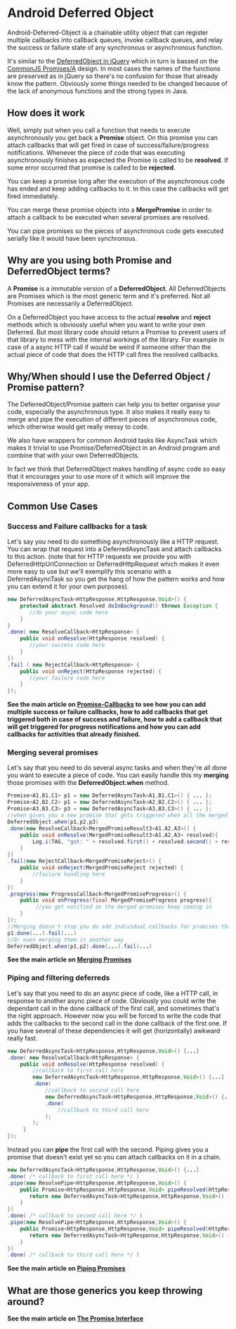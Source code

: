 # Android Deferred Object

Android-Deferred-Object is a chainable utility object that can register multiple callbacks into callback queues, invoke callback queues, and relay the success or failure state of any synchronous or asynchronous function.

It's similar to the [DeferredObject in jQuery](http://api.jquery.com/category/deferred-object/) which in turn is bassed on the [CommonJS Promises/A](http://wiki.commonjs.org/wiki/Promises/A) design. In most cases the names of the functions are preserved as in jQuery so there's no confusion for those that already know the pattern. Obviously some things needed to be changed because of the lack of anonymous functions and the strong types in Java.

## How does it work
Well, simply put when you call a function that needs to execute asynchronously you get back a **Promise** object. On this promise you can attach callbacks that will get fired in case of success/failure/progress notifications. Whenever the piece of code that was executing asynchronously finishes as expected the Promise is called to be **resolved**. If some error occurred that promise is called to be **rejected**.

You can keep a promise long after the execution of the asynchronous code has ended and keep adding callbacks to it. In this case the callbacks will get fired immediately.

You can merge these promise objects into a **MergePromise** in order to attach a callback to be executed when several promises are resolved.

You can pipe promises so the pieces of asynchronous code gets executed serially like it would have been synchronous. 

## Why are you using both Promise and DeferredObject terms?

A **Promise** is a immutable version of a **DeferredObject**. All DeferredObjects are Promises which is the most generic term and it's preferred. Not all Promises are necessarily a DeferredObject. 

On a DeferredObject you have access to the actual **resolve** and **reject** methods which is obviously useful when you want to write your own Deferred. But most library code should return a Promise to prevent users of that library to mess with the internal workings of the library. For example in case of a async HTTP call if would be weird if someone other than the actual piece of code that does the HTTP call fires the resolved callbacks.

## Why/When should I use the Deferred Object / Promise pattern?
The DeferredObject/Promise pattern can help you to better organise your code, especially the asynchronous type. It also makes it really easy to merge and pipe the execution of different pieces of asynchronous code, which otherwise would get really messy to code. 

We also have wrappers for common Android tasks like AsyncTask which makes it trivial to use Promise/DeferredObject in an Android program and combine that with your own DeferredObjects.

In fact we think that DeferredObject makes handling of async code so easy that it encourages your to use more of it which will improve the responsiveness of your app.

## Common Use Cases
### Success and Failure callbacks for a task

Let's say you need to do something asynchronously like a HTTP request. You can wrap that request into a DeferredAsyncTask and attach callbacks to this action. (note that for HTTP requests we provide you with DeferredHttpUrlConnection or DeferredHttpRequest which makes it even more easy to use but we'll exemplify this scenario with a DeferredAsyncTask so you get the hang of how the pattern works and how you can extend it for your own purposes).

``` java
new DeferredAsyncTask<HttpResponse,HttpResponse,Void>() {
    protected abstract Resolved doInBackground() throws Exception {
       //do your async code here
    }
}
.done( new ResolveCallback<HttpResponse> {
    public void onResolve(HttpResponse resolved) {
       //your success code here
    }
})
.fail ( new RejectCallback<HttpResponse> {
    public void onReject(HttpResponse rejected) {
       //your failure code here
    }
});
```

**See the main article on [Promise-Callbacks](android-deferred-object/wiki/Promise-Callbacks) to see how you can add multiple success or failure callbacks, how to add callbacks that get triggered both in case of success and failure, how to add a callback that will get triggered for progress notifications and how you can add callbacks for activities that already finished.**

### Merging several promises 

Let's say that you need to do several async tasks and when they're all done you want to execute a piece of code. You can easily handle this my **merging** those promises with the **DeferredObject.when** method.

``` java
Promise<A1,B1,C1> p1 = new DeferredAsyncTask<A1,B1,C1>() { ... }; 
Promise<A2,B2,C2> p1 = new DeferredAsyncTask<A2,B2,C2>() { ... };
Promise<A3,B3,C3> p3 = new DeferredAsyncTask<A3,B3,C3>() { ... };
//when gives you a new promise that gets triggered when all the merged promises are resolved or one of them fails
DeferredObject.when(p1,p2,p3)
.done(new ResolveCallback<MergedPromiseResult3<A1,A2,A3>() {
    public void onResolve(MergedPromiseResult3<A1,A2,A3> resolved){
        Log.i(TAG, "got: " + resolved.first() + resolved.second() + resolved.third());
    }
})
.fail(new RejectCallback<MergedPromiseReject>() {
    public void onReject(MergedPromiseReject rejected) {
        //failure handling here
    }
})
.progress(new ProgressCallback<MergedPromiseProgress>() {
    public void onProgress(final MergedPromiseProgress progress){
         //you get notified as the merged promises keep coming in
    }
});
//Merging doesn't stop you do add individual callbacks for promises that are in the merge
p1.done(...).fail(...)
//Or even merging them in another way
DeferredObject.when(p1,p2).done(...).fail(...)
```

**See the main article on [Merging Promises](android-deferred-object/wiki/Merging-Promises)**

### Piping and filtering deferreds 

Let's say that you need to do an async piece of code, like a HTTP call, in response to another async piece of code. Obviously you could write the dependant call in the done callback of the first call, and sometimes that's the right approach. However now you will be forced to write the code that adds the callbacks to the second call in the done callback of the first one. If you have several of these dependencies it will get (horizontally) awkward really fast.

``` java
new DeferredAsyncTask<HttpResponse,HttpResponse,Void>() {...}
.done( new ResolveCallback<HttpResponse> {
    public void onResolve(HttpResponse resolved) {
        //callback to first call here
        new DeferredAsyncTask<HttpResponse,HttpResponse,Void>() {...}
        .done(
            //callback to second call here
            new DeferredAsyncTask<HttpResponse,HttpResponse,Void>() {...}
            .done(
                //callback to third call here
            );
        );
     }
});
```

Instead you can **pipe** the first call with the second. Piping gives you a promise that doesn't exist yet so you can attach callbacks on it in a chain.

``` java
new DeferredAsyncTask<HttpResponse,HttpResponse,Void>() {...}
.done( /* callback to first call here */ )
.pipe(new ResolvePipe<HttpResponse,HttpResponse,Void>() {
    public Promise<HttpResponse,HttpResponse,Void> pipeResolved(HttpResponse response1){
       return new DeferredAsyncTask<HttpResponse,HttpResponse,Void>() { ... }
    }
})
.done( /* callback to second call here */ )
.pipe(new ResolvePipe<HttpResponse,HttpResponse,Void>() {
    public Promise<HttpResponse,HttpResponse,Void> pipeResolved(HttpResponse response1){
       return new DeferredAsyncTask<HttpResponse,HttpResponse,Void>() { ... }
    }
})
.done( /* callback to third call here */ )
```

**See the main article on [Piping Promises](android-deferred-object/wiki/Piping-Promises)**

## What are those generics you keep throwing around?

**See the main article on [The Promise Interface](android-deferred-object/wiki/The-Promise-Interface)**
